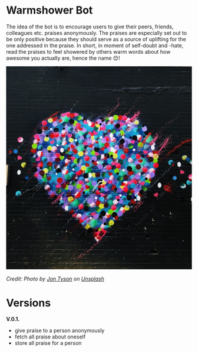 Warmshower Bot
====
The idea of the bot is to encourage users to give their peers, friends, colleagues etc. praises anonymously. The praises are especially set out to be only positive because they should serve as a source of uplifting for the one addressed in the praise. In short, in moment of self-doubt and -hate, read the praises to feel showered by others warm words about how awesome you actually are, hence the name 😊!

![Photo by Jon Tyson on Unsplash](assets/jon-tyson-BELycSEckCc-unsplash.jpg)

*Credit: Photo by [Jon Tyson](https://unsplash.com/@jontyson) on [Unsplash](https://unsplash.com/)*

# Versions
**V.0.1.**
- give praise to a person anonymously
- fetch all praise about oneself
- store all praise for a person
